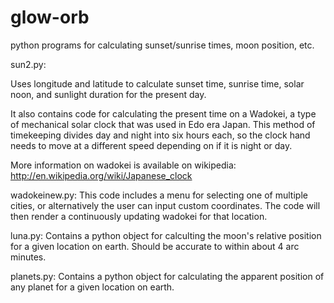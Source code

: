 # glow-orb
python programs for calculating sunset/sunrise times, moon position, etc.

sun2.py:

Uses longitude and latitude to calculate sunset time, sunrise time, solar noon,
and sunlight duration for the present day.

It also contains code for calculating the present time on a Wadokei, a
type of mechanical solar clock that was used in Edo era Japan. This method
of timekeeping divides day and night into six hours each, so the clock hand
needs to move at a different speed depending on if it is night or day.

More information on wadokei is available on wikipedia:
http://en.wikipedia.org/wiki/Japanese_clock

wadokeinew.py:
This code includes a menu for selecting one of multiple cities, or alternatively the user can input custom coordinates. The code will then render a continuously updating wadokei for that location.

luna.py:
Contains a python object for calculting the moon's relative position for a given location on earth. Should be accurate to within about 4 arc minutes.

planets.py:
Contains a python object for calculating the apparent position of any planet for a given location on earth.
